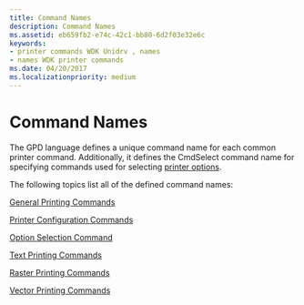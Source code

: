 ```yaml
---
title: Command Names
description: Command Names
ms.assetid: eb659fb2-e74c-42c1-bb80-6d2f03e32e6c
keywords:
- printer commands WDK Unidrv , names
- names WDK printer commands
ms.date: 04/20/2017
ms.localizationpriority: medium
---
```


# Command Names





The GPD language defines a unique command name for each common printer command. Additionally, it defines the CmdSelect command name for specifying commands used for selecting [printer options](printer-options.md).

The following topics list all of the defined command names:

[General Printing Commands](general-printing-commands.md)

[Printer Configuration Commands](printer-configuration-commands.md)

[Option Selection Command](option-selection-command.md)

[Text Printing Commands](text-printing-commands.md)

[Raster Printing Commands](raster-printing-commands.md)

[Vector Printing Commands](vector-printing-commands.md)

 

 




